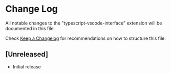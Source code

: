 # Change Log

All notable changes to the "typescript-vscode-interface" extension will be documented in this file.

Check [Keep a Changelog](http://keepachangelog.com/) for recommendations on how to structure this file.

## [Unreleased]

- Initial release
